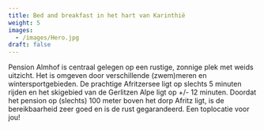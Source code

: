 ```yaml
---
title: Bed and breakfast in het hart van Karinthië
weight: 5
images:
  - /images/Hero.jpg
draft: false
---
```


Pension Almhof is centraal gelegen op een rustige, zonnige plek met weids uitzicht. Het is omgeven door verschillende (zwem)meren en wintersportgebieden. De prachtige Afritzersee ligt op slechts 5 minuten rijden en het skigebied van de Gerlitzen Alpe ligt op +/- 12 minuten. Doordat het pension op (slechts) 100 meter boven het dorp Afritz ligt, is de bereikbaarheid zeer goed en is de rust gegarandeerd. Een toplocatie voor jou!
